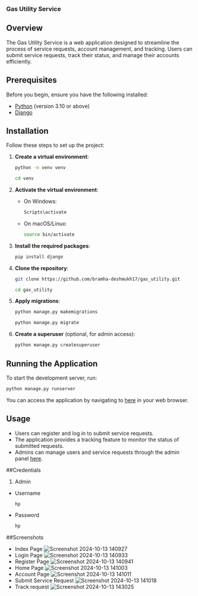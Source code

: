 ### Gas Utility Service

## Overview
The Gas Utility Service is a web application designed to streamline the process of service requests, account management, and tracking. Users can submit service requests, track their status, and manage their accounts efficiently.



## Prerequisites
Before you begin, ensure you have the following installed:
- [Python](https://www.python.org/downloads/) (version 3.10 or above)
- [Django](https://www.djangoproject.com/download/)
## Installation
Follow these steps to set up the project:

1. **Create a virtual environment**:
   ```bash
   python -m venv venv
   ```
   ```bash
   cd venv
   ```

2. **Activate the virtual environment**:
   - On Windows:
     ```bash
     Scripts\activate
     ```
   - On macOS/Linux:
     ```bash
     source bin/activate
     ```

3. **Install the required packages**:
   ```bash
   pip install django
   ```

4. **Clone the repository**:
   ```bash
   git clone https://github.com/bramha-deshmukh17/gas_utility.git
   ```
   ```bash
   cd gas_utility
   ```

5. **Apply migrations**:
   ```bash
   python manage.py makemigrations
   ```
   ```bash
   python manage.py migrate
   ```

7. **Create a superuser** (optional, for admin access):
   ```bash
   python manage.py createsuperuser
   ```

## Running the Application
To start the development server, run:
```bash
python manage.py runserver
```
You can access the application by navigating to [here](http://127.0.0.1:8000/) in your web browser.

## Usage
- Users can register and log in to submit service requests.
- The application provides a tracking feature to monitor the status of submitted requests.
- Admins can manage users and service requests through the admin panel [here](http://127.0.0.1:8000/admin/).

##Credentials
1. Admin
 - Username
   ```bash
   hp
   ```
 - Password
   ```bash
   hp
   ```
    
    
##Screenshots
- Index Page
![Screenshot 2024-10-13 140927](https://github.com/user-attachments/assets/040300a4-65e9-4ce1-9c25-cce34b63beaa)
- Login Page
![Screenshot 2024-10-13 140933](https://github.com/user-attachments/assets/7f40de24-0f2b-470c-abb7-1697922a22b8)
- Register Page
![Screenshot 2024-10-13 140941](https://github.com/user-attachments/assets/7fc7ccd7-9262-4c4e-b979-9cfbad80876e)
- Home Page
![Screenshot 2024-10-13 141003](https://github.com/user-attachments/assets/dda799fb-423d-4df0-98c3-ed8d837ddd00)
- Account Page
![Screenshot 2024-10-13 141011](https://github.com/user-attachments/assets/d62b66c3-8ad1-40d4-ac34-34ff3c3cfba3)
- Submit Service Request
![Screenshot 2024-10-13 141018](https://github.com/user-attachments/assets/57419ac8-2634-4247-a561-1afbf64d4c8c)
- Track request
![Screenshot 2024-10-13 143025](https://github.com/user-attachments/assets/cec3dfa5-1caf-447c-9cd6-d0c21a2286da)
